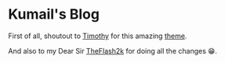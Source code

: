 # Kumail's Blog

First of all, shoutout to [Timothy](https://github.com/timlrx) for this amazing [theme](https://github.com/timlrx/tailwind-nextjs-starter-blog).

And also to my Dear Sir [TheFlash2k](https://github.com/theflash2k) for doing all the changes 😁.
